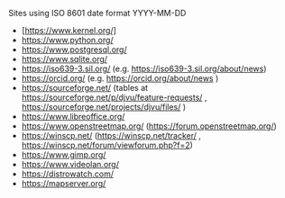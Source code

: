 Sites using ISO 8601 date format YYYY-MM-DD
* [https://www.kernel.org/]
* https://www.python.org/
* https://www.postgresql.org/
* https://www.sqlite.org/
* https://iso639-3.sil.org/ (e.g. https://iso639-3.sil.org/about/news)
* https://orcid.org/ (e.g. https://orcid.org/about/news )
* https://sourceforge.net/ (tables at https://sourceforge.net/p/djvu/feature-requests/ , https://sourceforge.net/projects/djvu/files/ )
* https://www.libreoffice.org/
* https://www.openstreetmap.org/ (https://forum.openstreetmap.org/)
* https://winscp.net/ (https://winscp.net/tracker/ , https://winscp.net/forum/viewforum.php?f=2)
* https://www.gimp.org/
* https://www.videolan.org/
* https://distrowatch.com/
* https://mapserver.org/
